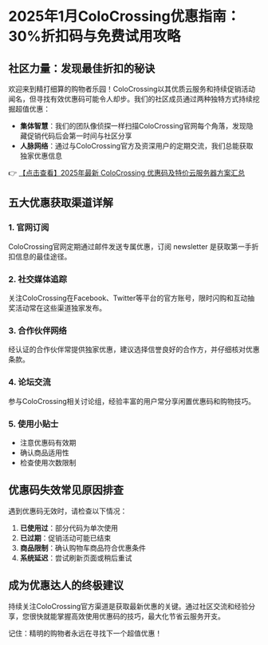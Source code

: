 # 2025年1月ColoCrossing优惠指南：30%折扣码与免费试用攻略

## 社区力量：发现最佳折扣的秘诀

欢迎来到精打细算的购物者乐园！ColoCrossing以其优质云服务和持续促销活动闻名，但寻找有效优惠码可能令人却步。我们的社区成员通过两种独特方式持续挖掘超值优惠：

- **集体智慧**：我们的团队像侦探一样扫描ColoCrossing官网每个角落，发现隐藏促销代码后会第一时间与社区分享
- **人脉网络**：通过与ColoCrossing官方及资深用户的定期交流，我们总能获取独家优惠信息

👉 [【点击查看】2025年最新 ColoCrossing 优惠码及特价云服务器方案汇总](https://bit.ly/ColoCrossing)

## 五大优惠获取渠道详解

### 1. 官网订阅
ColoCrossing官网定期通过邮件发送专属优惠，订阅 newsletter 是获取第一手折扣信息的最佳途径。

### 2. 社交媒体追踪
关注ColoCrossing在Facebook、Twitter等平台的官方账号，限时闪购和互动抽奖活动常在这些渠道独家发布。

### 3. 合作伙伴网络
经认证的合作伙伴常提供独家优惠，建议选择信誉良好的合作方，并仔细核对优惠条款。

### 4. 论坛交流
参与ColoCrossing相关讨论组，经验丰富的用户常分享闲置优惠码和购物技巧。

### 5. 使用小贴士
- 注意优惠码有效期
- 确认商品适用性
- 检查使用次数限制

## 优惠码失效常见原因排查

遇到优惠码无效时，请检查以下情况：

1. **已使用过**：部分代码为单次使用
2. **已过期**：促销活动可能已结束
3. **商品限制**：确认购物车商品符合优惠条件
4. **系统延迟**：尝试刷新页面或稍后重试

## 成为优惠达人的终极建议

持续关注ColoCrossing官方渠道是获取最新优惠的关键。通过社区交流和经验分享，您很快就能掌握高效使用优惠码的技巧，最大化节省云服务开支。

记住：精明的购物者永远在寻找下一个超值优惠！